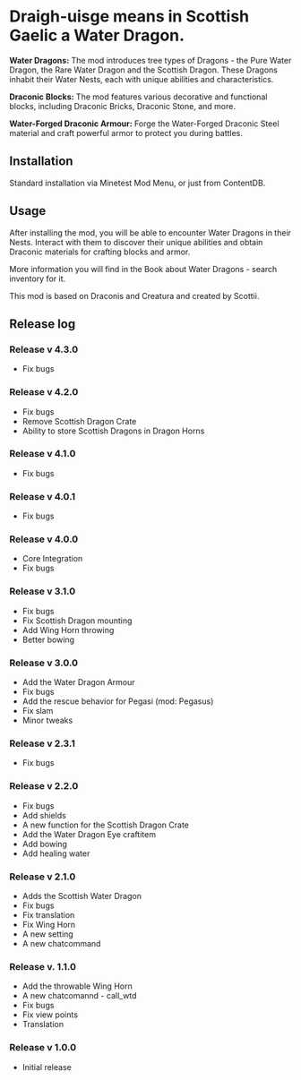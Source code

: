 # Draigh-uisge means in Scottish Gaelic a Water Dragon.

**Water Dragons:** The mod introduces tree types of Dragons - the Pure Water Dragon, the Rare Water Dragon and the Scottish Dragon. These Dragons inhabit their Water Nests, each with unique abilities and characteristics.

**Draconic Blocks:** The mod features various decorative and functional blocks, including Draconic Bricks, Draconic Stone, and more.

**Water-Forged Draconic Armour:** Forge the Water-Forged Draconic Steel material and craft powerful armor to protect you during battles.

## Installation
Standard installation via Minetest Mod Menu, or just from ContentDB.

## Usage
After installing the mod, you will be able to encounter Water Dragons in their Nests. Interact with them to discover their unique abilities and obtain Draconic materials for crafting blocks and armor.

More information you will find in the Book about Water Dragons - search inventory for it.

This mod is based on Draconis and Creatura and created by Scottii.

## Release log

### Release v 4.3.0
- Fix bugs

### Release v 4.2.0
- Fix bugs
- Remove Scottish Dragon Crate
- Ability to store Scottish Dragons in Dragon Horns

### Release v 4.1.0
- Fix bugs

### Release v 4.0.1
- Fix bugs

### Release v 4.0.0
- Core Integration
- Fix bugs

### Release v 3.1.0
- Fix bugs
- Fix Scottish Dragon mounting
- Add Wing Horn throwing
- Better bowing

### Release v 3.0.0
- Add the Water Dragon Armour
- Fix bugs
- Add the rescue behavior for Pegasi (mod: Pegasus)
- Fix slam
- Minor tweaks

### Release v 2.3.1
- Fix bugs

### Release v 2.2.0
- Fix bugs
- Add shields
- A new function for the Scottish Dragon Crate
- Add the Water Dragon Eye craftitem
- Add bowing
- Add healing water

### Release v 2.1.0
- Adds the Scottish Water Dragon
- Fix bugs
- Fix translation
- Fix Wing Horn
- A new setting
- A new chatcommand

### Release v. 1.1.0
- Add the throwable Wing Horn
- A new chatcomannd - call_wtd
- Fix bugs
- Fix view points
- Translation

### Release v 1.0.0
- Initial release